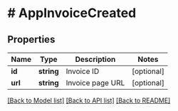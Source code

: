 # # AppInvoiceCreated

## Properties

Name | Type | Description | Notes
------------ | ------------- | ------------- | -------------
**id** | **string** | Invoice ID | [optional] 
**url** | **string** | Invoice page URL | [optional] 

[[Back to Model list]](../../README.md#documentation-for-models) [[Back to API list]](../../README.md#documentation-for-api-endpoints) [[Back to README]](../../README.md)


